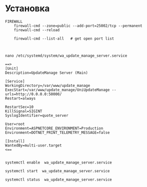 ﻿#   Установка


    FIREWALL
        firewall-cmd --zone=public --add-port=25002/tcp --permanent
	    firewall-cmd --reload

        firewall-cmd --list-all   # get open port list



    nano /etc/systemd/system/wa_update_manage_server.service
  
    ==>
    [Unit]
    Description=UpdateManage Server (Main)

    [Service]
    WorkingDirectory=/var/www/update_manage
    ExecStart=/var/www/update_manage/UniUpdateManage --urls=http://0.0.0.0:50000/
    Restart=always
    
    RestartSec=10
    KillSignal=SIGINT
    SyslogIdentifier=quote_server

    User=root
    Environment=ASPNETCORE_ENVIRONMENT=Production
    Environment=DOTNET_PRINT_TELEMETRY_MESSAGE=false

    [Install]
    WantedBy=multi-user.target
    <==


    systemctl enable  wa_update_manage_server.service

    systemctl start  wa_update_manage_server.service

    systemctl status  wa_update_manage_server.service